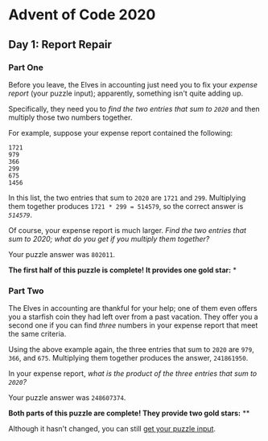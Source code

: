 # Advent of Code 2020

## Day 1: Report Repair

### Part One

Before you leave, the Elves in accounting just need you to fix your
*expense report* (your puzzle input); apparently, something isn't quite adding up.

Specifically, they need you to *find the two entries that sum to `2020`* and then
multiply those two numbers together.

For example, suppose your expense report contained the following:

```
1721
979
366
299
675
1456
```

In this list, the two entries that sum to `2020` are `1721` and `299`. Multiplying
them together produces `1721 * 299 = 514579`, so the correct answer is *`514579`*.

Of course, your expense report is much larger. *Find the two entries that sum
to 2020; what do you get if you multiply them together?*

Your puzzle answer was `802011`.

**The first half of this puzzle is complete! It provides one gold star:** *

### Part Two

The Elves in accounting are thankful for your help; one of them even offers
you a starfish coin they had left over from a past vacation. They offer you a
second one if you can find *three* numbers in your expense report that meet the
same criteria.

Using the above example again, the three entries that sum to `2020` are `979`,
`366`, and `675`. Multiplying them together produces the answer, `241861950`.

In your expense report, *what is the product of the three entries that sum to `2020`?*

Your puzzle answer was `248607374`.

**Both parts of this puzzle are complete! They provide two gold stars:** **

Although it hasn't changed, you can still [get your puzzle input][2].

[2]: https://adventofcode.com/2020/day/1/input